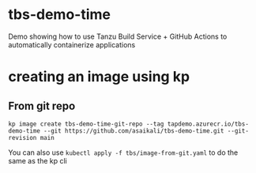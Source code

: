 # tbs-demo-time

Demo showing how to use Tanzu Build Service + GitHub Actions to automatically containerize applications

# creating an image using kp 

## From git repo

`kp image create tbs-demo-time-git-repo --tag tapdemo.azurecr.io/tbs-demo-time --git https://github.com/asaikali/tbs-demo-time.git --git-revision main`

You can also use `kubectl apply -f tbs/image-from-git.yaml` to do the same as the kp cli 


